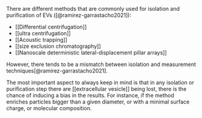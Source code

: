 There are different methods that are commonly used for isolation and purification of EVs ([@ramirez-garrastacho2021]):

- [[Differential centrifugation]]
- [[ultra centrifugation]]
- [[Acoustic trapping]]
- [[size exclusion chromatography]]
- [[Nanoscale deterministic lateral-displacement pillar arrays]]


However, there tends to be a mismatch between isolation and measurement techniques[@ramirez-garrastacho2021].

The most important aspect to always keep in mind is that in any isolation or purification step there are [[extracellular vesicle]] being lost, there is the chance of inducing a bias in the results. For instance, if the method enriches particles bigger than a given diameter, or with a minimal surface charge, or molecular composition. 